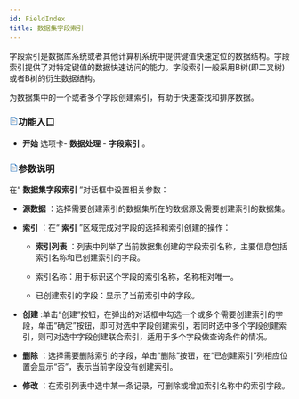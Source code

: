 ```yaml
---
id: FieldIndex
title: 数据集字段索引  
---  
```


字段索引是数据库系统或者其他计算机系统中提供键值快速定位的数据结构。字段索引提供了对特定键值的数据快速访问的能力。字段索引一般采用B树(即二叉树)或者B树的衍生数据结构。



为数据集中的一个或者多个字段创建索引，有助于快速查找和排序数据。



### ![](../../img/read.gif)功能入口



* **开始** 选项卡- **数据处理** - **字段索引** 。



### ![](../../img/read.gif)参数说明



在“ **数据集字段索引** ”对话框中设置相关参数：



* **源数据** ：选择需要创建索引的数据集所在的数据源及需要创建索引的数据集。

* **索引** ：在“ **索引** ”区域完成对字段的选择和索引创建的操作：

    * **索引列表** ：列表中列举了当前数据集创建的字段索引名称，主要信息包括索引名称和已创建索引的字段。

    * 索引名称：用于标识这个字段的索引名称，名称相对唯一。

    * 已创建索引的字段：显示了当前索引中的字段。

* **创建** :单击“创建”按钮，在弹出的对话框中勾选一个或多个需要创建索引的字段，单击“确定”按钮，即可对选中字段创建索引，若同时选中多个字段创建索引，则可对选中字段创建联合索引，适用于多个字段做查询条件的情况。

* **删除** ：选择需要删除索引的字段，单击“删除”按钮，在“已创建索引”列相应位置会显示“否”，表示当前字段没有创建索引。

* **修改** ：在索引列表中选中某一条记录，可删除或增加索引名称中的索引字段。


